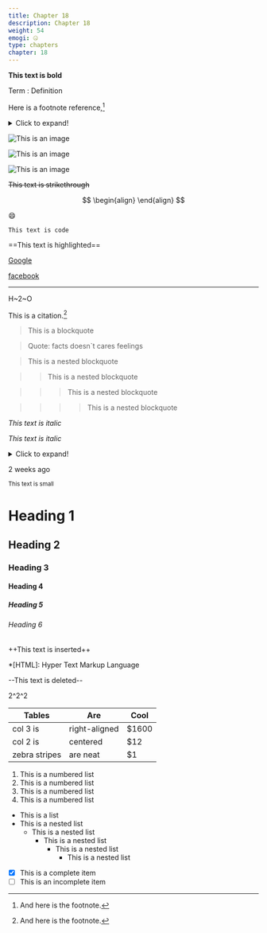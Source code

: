 ```yaml
---
title: Chapter 18
description: Chapter 18
weight: 54
emogi: 🤐
type: chapters
chapter: 18
---
```



**This text is bold**


Term
: Definition


Here is a footnote reference,[^1]
[^1]: And here is the footnote.


<details>
<summary>Click to expand!</summary>
</details>


![This is an image](https://www.google.com/images/branding/googlelogo/1x/googlelogo_color_272x92dp.png)

![This is an image](https://images.pexels.com/photos/14980905/pexels-photo-14980905.jpeg "This is a title")

![This is an image](https://images.pexels.com/photos/1612351/pexels-photo-1612351.jpeg)


~~This text is strikethrough~~


$$
\begin{align}
\end{align}
$$


:smile:


`This text is code`


==This text is highlighted==


[Google](https://www.google.com)

[facebook](https://www.facebook.com "This is a title")


---


H~2~O


This is a citation.[^1]
[^1]: This is a citation.


> This is a blockquote

> Quote: facts doesn`t cares feelings 

> This is a nested blockquote

>> This is a nested blockquote

>>> This is a nested blockquote

>>>> This is a nested blockquote


*This text is italic*

_This text is italic_


<details>
<summary>Click to expand!</summary>
</details>


<time datetime="2013-04-06T12:32+00:00">2 weeks ago</time>


<sub>This text is small</sub>


# Heading 1 
## Heading 2 
### Heading 3 
#### Heading 4 
##### Heading 5 
###### Heading 6 


++This text is inserted++


*[HTML]: Hyper Text Markup Language


--This text is deleted--


2^2^2


| Tables | Are | Cool |
| --- | --- | --- |
| col 3 is | right-aligned | $1600 |
| col 2 is | centered | $12 |
| zebra stripes | are neat | $1 |


1. This is a numbered list
2. This is a numbered list
3. This is a numbered list
4. This is a numbered list
- This is a list
- This is a nested list
	- This is a nested list
		- This is a nested list
			- This is a nested list
				- This is a nested list


- [x] This is a complete item
- [ ] This is an incomplete item
